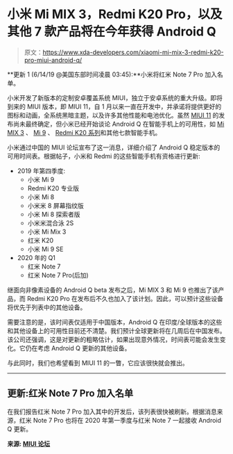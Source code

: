 # 小米 Mi MIX 3，Redmi K20 Pro，以及其他 7 款产品将在今年获得 Android Q

> 原文：<https://www.xda-developers.com/xiaomi-mi-mix-3-redmi-k20-pro-miui-android-q/>

**更新 1 (6/14/19 @美国东部时间凌晨 03:45):**小米将红米 Note 7 Pro 加入名单。

小米开发了新版本的定制安卓覆盖系统 MIUI，独立于安卓系统的重大升级。即将到来的 MIUI 版本，即 MIUI 11，自 1 月以来一直在开发中，并承诺将提供更好的图标和动画，全系统黑暗主题，以及许多其他性能和电池优化。虽然 [MIUI 11](https://www.xda-developers.com/miui-11-new-features/) 的发布尚未最终确定，但小米已经开始谈论 Android Q 在智能手机上的可用性，如 [Mi MIX 3](https://www.xda-developers.com/xiaomi-mi-mix-3-review-proof-that-xiaomi-can-do-premium-too/) 、 [Mi 9](https://www.xda-developers.com/xiaomi-mi-9-review/) 、 [Redmi K20 系列](https://www.xda-developers.com/xiaomi-redmi-k20-pro-launch-china/)和其他七款智能手机。

小米通过中国的 MIUI 论坛宣布了这一消息，详细介绍了 Android Q 稳定版本的可用时间表。根据帖子，小米和 Redmi 的这些智能手机有资格进行更新:

*   2019 年第四季度:
    *   小米 Mi 9
    *   Redmi K20 专业版
    *   小米 Mi 8
    *   小米米 8 屏幕指纹版
    *   小米 Mi 8 探索者版
    *   小米米混合泳 2S
    *   小米 Mi Mix 3
    *   红米 K20
    *   小米 Mi 9 SE
*   2020 年的 Q1
    *   红米 Note 7
    *   红米 Note 7 Pro(后加)

继面向非像素设备的 Android Q beta 发布之后，Mi MIX 3 和 Mi 9 也推出了该产品，而 Redmi K20 Pro 在发布后不久也加入了该计划。因此，可以预计这些设备将优先于列表中的其他设备。

需要注意的是，该时间表仅适用于中国版本，Android Q 在印度/全球版本的这些和其他设备上的可用性目前还不清楚。我们预计全球更新将在几周后在中国发布。该公司还强调，这是对更新的粗略估计，如果出现意外情况，时间表可能会发生变化。它仍在考虑 Android Q 更新的其他设备。

与此同时，我们也希望看到 MIUI 11 的一瞥，它应该很快就会推出。

* * *

## 更新:红米 Note 7 Pro 加入名单

在我们报告红米 Note 7 Pro 加入其中的开发后，该列表很快被刷新。根据消息来源，红米 Note 7 Pro 也将在 2020 年第一季度与红米 Note 7 一起接收 Android Q 更新。

**来源: [MIUI 论坛](http://www.miui.com/forum.php?mod=viewthread&tid=24860553&extra=page%3D1&mobile=2)**